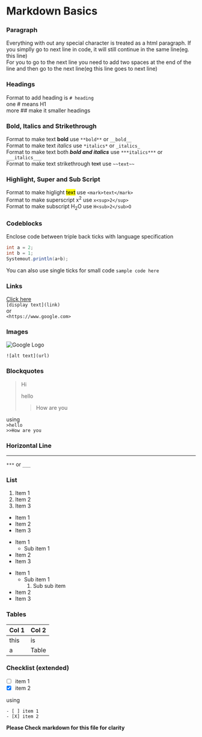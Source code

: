 # Markdown Basics

### Paragraph
Everything with out any special character is treated as a html paragraph.
If you simplly go to next line in code, it will still continue in the same line(eg. this line)  
For you to go to the next line you need to add two spaces at the end of the line and then go to the next line(eg this line goes to next line)

### Headings
Format to add heading is `# heading`  
one # means H1  
more ## make it smaller headings

### Bold, Italics and Strikethrough
Format to make text **bold** use `**bold**` or `__bold__`  
Format to make text *italics* use `*italics*` or `_italics_`  
Format to make text both ***bold and italics*** use `***italics***` or `___italics___`  
Format to make text strikethrough ~~text~~  use `~~text~~ `

### Highlight, Super and Sub Script
Format to make higlight <mark>text</mark> use `<mark>text</mark>`  
Format to make superscript x<sup>2</sup> use `x<sup>2</sup>`   
Format to make subscript H<sub>2</sub>O use `H<sub>2</sub>O`  

### Codeblocks
Enclose code between triple back ticks with language specification
```java
int a = 2;
int b = 1;
Systemout.println(a+b);
```

You can also use single ticks for small code `sample code here`

### Links
[Click here](https://www.google.com)  
`[display text](link)`  
or  
`<https://www.google.com>`

### Images
![Google Logo](https://images.fastcompany.com/image/upload/fc/3050613-inline-i-2-googles-new-logo-copy.webp)

`![alt text](url)`

### Blockquotes
>Hi
>
>hello
>>How are you
 
 using  
`>hello`  
`>>How are you`

### Horizontal Line
***
`***`
or
`___`

### List

1. Item 1
2. Item 2
3. Item 3

* Item 1
* Item 2
* Item 3

- Item 1
    - Sub item 1
- Item 2
- Item 3

+ Item 1
    - Sub item 1
        1. Sub sub item
+ Item 2
+ Item 3

### Tables

| Col 1 | Col 2 |
| ----- |-------|
|this| is|
|a| Table|

### Checklist (extended)
- [ ] item 1
- [X] item 2  

 using

`- [ ] item 1`  
`- [X] item 2`


**Please Check markdown for this file for clarity**